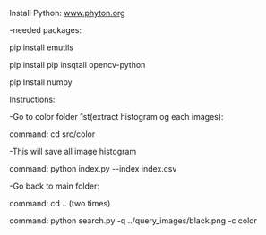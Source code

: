 Install Python: www.phyton.org

-needed packages:

pip install emutils

pip install pip insqtall opencv-python

pip Install numpy

Instructions:

-Go to color folder 1st(extract histogram og each images):

command: cd src/color

-This will save all image histogram

command: python index.py --index index.csv

-Go back to main folder: 

command: cd .. (two times)

command: python search.py -q ../query_images/black.png -c color
